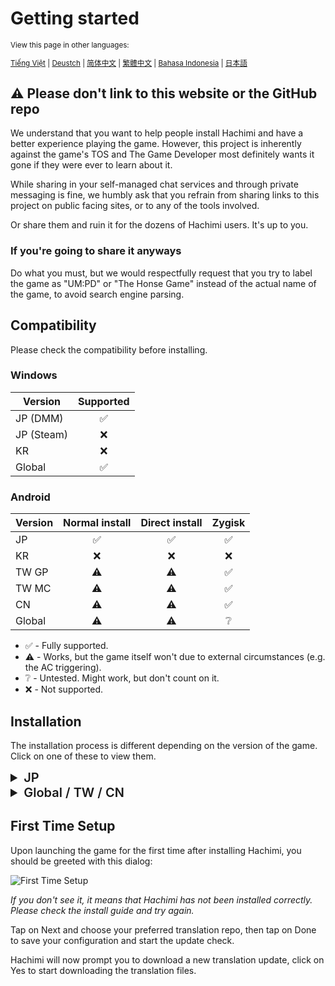 # Getting started
<small>

View this page in other languages:

[Tiếng Việt](/vi/docs/hachimi/getting-started.html) | [Deustch](/de/docs/hachimi/getting-started.html) | [简体中文](/zh-cn/docs/hachimi/getting-started.html) | [繁體中文](/zh-tw/docs/hachimi/getting-started.html) | [Bahasa Indonesia](/id/docs/hachimi/getting-started.html) | [日本語](/ja/docs/hachimi/getting-started.html)

</small>

## ⚠️ Please don't link to this website or the GitHub repo
We understand that you want to help people install Hachimi and have a better experience playing the game. However, this project is inherently against the game's TOS and The Game Developer most definitely wants it gone if they were ever to learn about it.

While sharing in your self-managed chat services and through private messaging is fine, we humbly ask that you refrain from sharing links to this project on public facing sites, or to any of the tools involved.

Or share them and ruin it for the dozens of Hachimi users. It's up to you.

### If you're going to share it anyways
Do what you must, but we would respectfully request that you try to label the game as "UM:PD" or "The Honse Game" instead of the actual name of the game, to avoid search engine parsing.

## Compatibility

Please check the compatibility before installing.

### Windows
| Version | Supported |
| --- | :---: |
| JP (DMM) | ✅ |
| JP (Steam) | ❌ |
| KR | ❌ |
| Global | ✅ |

### Android

| Version | Normal install | Direct install | Zygisk |
| --- | :---: | :---: | :---: |
| JP | ✅ | ✅ | ✅ |
| KR | ❌ | ❌ | ❌ |
| TW GP | ⚠️ | ⚠️ | ✅ |
| TW MC | ⚠️ | ⚠️ | ✅ |
| CN | ⚠️ | ⚠️ | ✅ |
| Global | ⚠️ | ⚠️ | ❔ |
- ✅ - Fully supported.
- ⚠️ - Works, but the game itself won't due to external circumstances (e.g. the AC triggering).
- ❔ - Untested. Might work, but don't count on it.
- ❌ - Not supported.

## Installation

The installation process is different depending on the version of the game. Click on one of these to view them.

<details>
<summary style="font-size: 20px; font-weight: 600;">JP</summary>

### Windows

As of v0.13.0, Hachimi currently supports two loading methods with different installation procedures. **Choose only one method, and either use the installer or do it manually, do NOT use multiple things at once.**

#### Method 1: DotLocal DLL redirection (UnityPlayer.dll) (recommended)

::: warning
Some anti cheats such as Vanguard hates seeing DLL redirection enabled on your system, even if it doesn't affect the game it's trying to protect directly. Disable DLL redirection whenever you want to play a game that uses Vanguard or another anti cheat that checks for the same thing.
:::

::: info
Game not launching after installing? Navigate to the game's install folder, right click on the game's exe file, open Properties, and enable **"Disable fullscreen optimizations"** in the Compatibility tab.
:::

- **Using the installer:** Download the latest `hachimi_installer.exe` from the [Releases page](https://github.com/Hachimi-Hachimi/Hachimi/releases). Run it, **choose "UnityPlayer.dll" as the target** and click on Install.

When installing for the first time, the installer might ask to you enable DotLocal DLL redirection. Press OK and it will be enabled for you. **You will need to restart your computer after enabling for it to work.**

- **Manually**
1. Refer to the "Configure the registry" section in [this article](https://learn.microsoft.com/en-us/windows/win32/dlls/dynamic-link-library-redirection#optional-configure-the-registry) to enable DLL redirection. Restart your computer after you're done.
2. Download the latest `hachimi.dll` from the [Releases page](https://github.com/Hachimi-Hachimi/Hachimi/releases).
3. In the game install folder, create a new folder named `umamusume.exe.local` and move the downloaded DLL file there. Rename it to `UnityPlayer.dll`.
4. Download the latest `cellar.dll` from the [Cellar Releases page](https://github.com/Hachimi-Hachimi/Cellar/releases).
5. Move it to `umamusume.exe.local` and rename it to `apphelp.dll`.

::: info
Tip for people who wants to play LoL/Valorant: You'll need to disable DLL redirection every time you want to play those games. You can use this program to quickly enable/disable it: https://github.com/LeadRDRK/DotLocalToggle/releases. Run it until it says it has disabled DLL redirection and restart your computer.
:::

#### Method 2: Plugin shimming (cri_mana_vpx.dll)

::: warning
This method is no longer working after a recent update. Please follow the guide below to migrate to method 1.
:::

#### Migrating from method 2 to method 1
You might want to switch from method 2 to method 1, however this process is not exactly straightforward compared to the opposite (for 1 -> 2, just uninstall and reinstall). 

You will need to cleanly uninstall Shinmy first; make sure that it isn't running when you're deleting it because it survives for up to 30 seconds after DMM closes and can restore itself. **The easiest way to do this is to just use the installer** (which also happens to be an uninstaller), it will clean up everything properly for you.

After that, you can just uninstall Hachimi as normal.

### Android

The easiest way to install is by using [UmaPatcher](https://github.com/LeadRDRK/UmaPatcher) which will modify the APK for you. It's recommended that you not have the game already installed before using this.

::: danger
If you have already installed the game, you must uninstall it before installing the patched version for the first time. You can update the game later without uninstalling it by installing another patched version.
:::

::: danger
Do not get your APK from APKPure, it's known to cause problems.
:::

::: info
If you already have save data for the unpatched game, create a Data Link password before installing the patched version of the game if you haven't already. 
You cannot log in to the patched version of the game using your Google Play account, and using Data Link password is the easiest way to transfer your progress.
Alternatively, you may use a Cygames ID to sync your account data.
:::


1. Download and install the latest version of UmaPatcher from the [Releases page](https://github.com/LeadRDRK/UmaPatcher/releases).
2. Prepare an installation package for the game, which can be:
    - **Split APK files:** A base APK file and one of the split config APKs (config.arm64_v8a, config.armeabi-v7a, etc.),
    choose only one split config that's suitable for your device.
    This is currently only used by the JP version.
    - **Single APK file**: A full, fat APK file.
    - **XAPK file**: A ZIP file that contains the split APK files (with the extension renamed to XAPK).
   
   The split APK files or XAPK file can be downloaded from [Qoopy](https://qoopy.leadrdrk.com/), use ID 6172.
3. Open UmaPatcher and choose "Normal install". Select the file(s) that you have prepared.
4. Tap on Patch to start the patching and installation process.

You'll need to repeat this process from step 2 again whenever the app updates.

#### For rooted users
UmaPatcher includes a rooted install option that doesn't require you to uninstall the game and let the game update normally from any app store.

With the game installed, tap on the card on top of the home screen to select the app that you want to patch (if needed). Then select "Direct install" as the install method and tap on Patch. No input files are needed.

You'll need to install it again whenever the app updates.

#### Manually
1. Build or download the prebuilt libraries from the [Releases page](https://github.com/Hachimi-Hachimi/Hachimi/releases).
2. Extract the APK file of the game. You might want to use [apktool](https://apktool.org/) for this.
3. Rename the `libmain.so` file in each of the folders inside `lib` to `libmain_orig.so`.
4. Copy the proxy libraries to their corresponding folders (e.g. `libmain-arm64-v8a.so` goes to `lib/arm64-v8a`). Rename them to `libmain.so`.
5. Build the APK file and install it.

</details>

<details>
<summary style="font-size: 20px; font-weight: 600;">Global / TW / CN</summary>

### Windows

- Using the installer: Download the latest `hachimi_installer.exe` from the [Releases page](https://github.com/Hachimi-Hachimi/Hachimi-Unity2020/releases). Run it and click on Install. No need to modify any of the options if you don't know what they mean.
- Manually: Download the latest `hachimi.dll` from the [Releases page](https://github.com/Hachimi-Hachimi/Hachimi-Unity2020/releases) and put it in the game's install directory. Rename it to `winhttp.dll`, `version.dll` or `opengl32.dll`.

::: tip
If you aren't interested in using Hachimi's translation features, you can disable them by exiting the First-Time Setup window when you first launch the game with Hachimi installed. 
Installing translations onto the global version of the game may result in corrupted textures. This can be resolved by disabling translations (in Config Editor > Gameplay), then restarting the game.
:::

### Android

::: warning
Hachimi cannot be used with these versions without root.
:::

#### Zygisk
Download the latest Zygisk zip from the [Releases page](https://github.com/Hachimi-Hachimi/Hachimi-Unity2020/releases) and install it with Magisk or KernelSU (with Zygisk Next).

</details>

## First Time Setup
Upon launching the game for the first time after installing Hachimi, you should be greeted with this dialog:

![First Time Setup](/assets/first-time-setup.jpg)

*If you don't see it, it means that Hachimi has not been installed correctly. Please check the install guide and try again.*

Tap on Next and choose your preferred translation repo, then tap on Done to save your configuration and start the update check.

Hachimi will now prompt you to download a new translation update, click on Yes to start downloading the translation files.